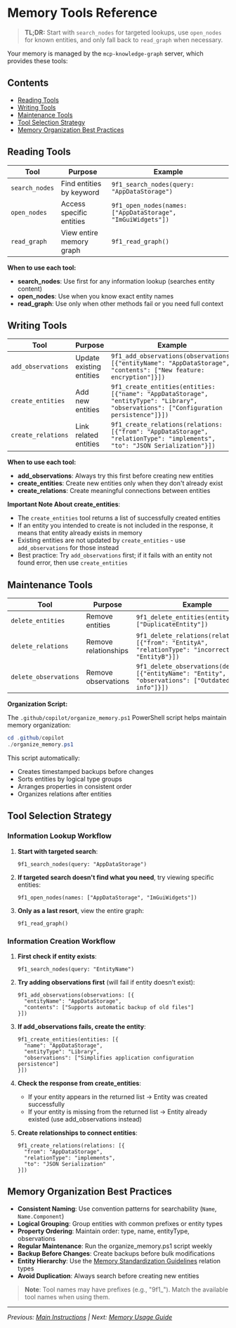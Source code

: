 # Memory Tools Reference

> **TL;DR:** Start with `search_nodes` for targeted lookups, use `open_nodes` for known entities, and only fall back to `read_graph` when necessary.

Your memory is managed by the `mcp-knowledge-graph` server, which provides these tools:

## Contents

- [Reading Tools](#reading-tools)
- [Writing Tools](#writing-tools)
- [Maintenance Tools](#maintenance-tools)
- [Tool Selection Strategy](#tool-selection-strategy)
- [Memory Organization Best Practices](#memory-organization-best-practices)

## Reading Tools

| Tool | Purpose | Example |
|------|---------|---------|
| `search_nodes` | Find entities by keyword | `9f1_search_nodes(query: "AppDataStorage")` |
| `open_nodes` | Access specific entities | `9f1_open_nodes(names: ["AppDataStorage", "ImGuiWidgets"])` |
| `read_graph` | View entire memory graph | `9f1_read_graph()` |

**When to use each tool:**

- **search_nodes**: Use first for any information lookup (searches entity content)
- **open_nodes**: Use when you know exact entity names
- **read_graph**: Use only when other methods fail or you need full context

## Writing Tools

| Tool | Purpose | Example |
|------|---------|---------|
| `add_observations` | Update existing entities | `9f1_add_observations(observations: [{"entityName": "AppDataStorage", "contents": ["New feature: encryption"]}])` |
| `create_entities` | Add new entities | `9f1_create_entities(entities: [{"name": "AppDataStorage", "entityType": "Library", "observations": ["Configuration persistence"]}])` |
| `create_relations` | Link related entities | `9f1_create_relations(relations: [{"from": "AppDataStorage", "relationType": "implements", "to": "JSON Serialization"}])` |

**When to use each tool:**

- **add_observations**: Always try this first before creating new entities
- **create_entities**: Create new entities only when they don't already exist
- **create_relations**: Create meaningful connections between entities

**Important Note About create_entities**:

- The `create_entities` tool returns a list of successfully created entities
- If an entity you intended to create is not included in the response, it means that entity already exists in memory
- Existing entities are not updated by `create_entities` - use `add_observations` for those instead
- Best practice: Try `add_observations` first; if it fails with an entity not found error, then use `create_entities`

## Maintenance Tools

| Tool | Purpose | Example |
|------|---------|---------|
| `delete_entities` | Remove entities | `9f1_delete_entities(entityNames: ["DuplicateEntity"])` |
| `delete_relations` | Remove relationships | `9f1_delete_relations(relations: [{"from": "EntityA", "relationType": "incorrect", "to": "EntityB"}])` |
| `delete_observations` | Remove observations | `9f1_delete_observations(deletions: [{"entityName": "Entity", "observations": ["Outdated info"]}])` |

**Organization Script:**

The `.github/copilot/organize_memory.ps1` PowerShell script helps maintain memory organization:

```powershell
cd .github/copilot
./organize_memory.ps1
```

This script automatically:

- Creates timestamped backups before changes
- Sorts entities by logical type groups
- Arranges properties in consistent order
- Organizes relations after entities

## Tool Selection Strategy

### Information Lookup Workflow

1. **Start with targeted search**:

   ```text
   9f1_search_nodes(query: "AppDataStorage")
   ```

2. **If targeted search doesn't find what you need**, try viewing specific entities:

   ```text
   9f1_open_nodes(names: ["AppDataStorage", "ImGuiWidgets"])
   ```

3. **Only as a last resort**, view the entire graph:

   ```text
   9f1_read_graph()
   ```

### Information Creation Workflow

1. **First check if entity exists**:

   ```text
   9f1_search_nodes(query: "EntityName")
   ```

2. **Try adding observations first** (will fail if entity doesn't exist):

   ```text
   9f1_add_observations(observations: [{
     "entityName": "AppDataStorage",
     "contents": ["Supports automatic backup of old files"]
   }])
   ```

3. **If add_observations fails, create the entity**:

   ```text
   9f1_create_entities(entities: [{
     "name": "AppDataStorage",
     "entityType": "Library",
     "observations": ["Simplifies application configuration persistence"]
   }])
   ```

4. **Check the response from create_entities**:
   - If your entity appears in the returned list → Entity was created successfully
   - If your entity is missing from the returned list → Entity already existed (use add_observations instead)

5. **Create relationships to connect entities**:

   ```text
   9f1_create_relations(relations: [{
     "from": "AppDataStorage",
     "relationType": "implements",
     "to": "JSON Serialization"
   }])
   ```

## Memory Organization Best Practices

- **Consistent Naming**: Use convention patterns for searchability (`Name`, `Name.Component`)
- **Logical Grouping**: Group entities with common prefixes or entity types
- **Property Ordering**: Maintain order: type, name, entityType, observations
- **Regular Maintenance**: Run the organize_memory.ps1 script weekly
- **Backup Before Changes**: Create backups before bulk modifications
- **Entity Hierarchy**: Use the [Memory Standardization Guidelines](memory-standardization-guidelines.md) relation types
- **Avoid Duplication**: Always search before creating new entities

> **Note**: Tool names may have prefixes (e.g., "9f1_"). Match the available tool names when using them.

---

*Previous: [Main Instructions](main-instructions.md) | Next: [Memory Usage Guide](memory-usage-guide.md)*
